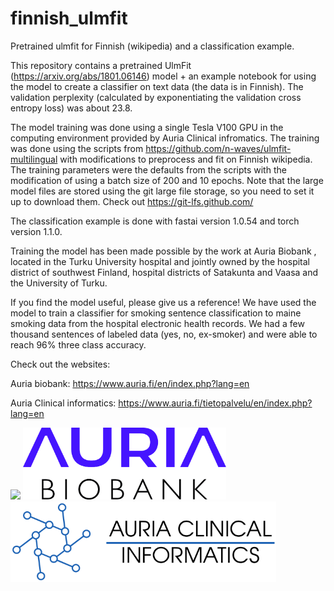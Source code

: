 # finnish_ulmfit
Pretrained ulmfit for Finnish (wikipedia) and a classification example.

This repository contains a pretrained UlmFit (https://arxiv.org/abs/1801.06146) model + an example notebook for using the model to create a classifier on text data (the data is in Finnish). The validation perplexity (calculated by exponentiating the validation cross entropy loss) was about 23.8. 

The model training was done using a single Tesla V100 GPU in the computing environment provided by Auria Clinical infromatics. The training was done using the scripts from https://github.com/n-waves/ulmfit-multilingual with modifications to preprocess and fit on Finnish wikipedia. The training parameters were the defaults from the scripts with the modification of using a batch size of 200 and 10 epochs. Note that the large model files are stored using the git large file storage, so you need to set it up to download them. Check out https://git-lfs.github.com/

The classification example is done with fastai version 1.0.54 and torch version 1.1.0. 

Training the model has been made possible by the work at Auria Biobank , located in the Turku University hospital and jointly owned by the hospital district of southwest Finland, hospital districts of Satakunta and Vaasa and the University of Turku.

If you find the model useful, please give us a reference! We have used the model to train a classifier for smoking sentence classification to maine smoking data from the hospital electronic health records. We had a few thousand sentences of labeled data (yes, no, ex-smoker) and were able to reach 96% three class accuracy.

Check out the websites: 

Auria biobank: https://www.auria.fi/en/index.php?lang=en

Auria Clinical informatics: https://www.auria.fi/tietopalvelu/en/index.php?lang=en

<img src="https://upload.wikimedia.org/wikipedia/en/thumb/a/ab/University_of_Turku.svg/1200px-University_of_Turku.svg.png" width="325"/> <img src="/images/Logo_AURIA_2013_ENG.jpg" width="325"/> <img src="/images/auria-clinical-informatics-flat.png" width="425"/> 

